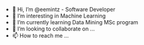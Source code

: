 - 👋 Hi, I’m @eemintz - Software Developer
- 👀 I’m interesting in Machine Learning
- 🌱 I’m currently learning Data Mining MSc program  
- 💞️ I’m looking to collaborate on ...
- 📫 How to reach me ...

<!---
eemintz/eemintz is a ✨ special ✨ repository because its `README.md` (this file) appears on your GitHub profile.
You can click the Preview link to take a look at your changes.
--->
